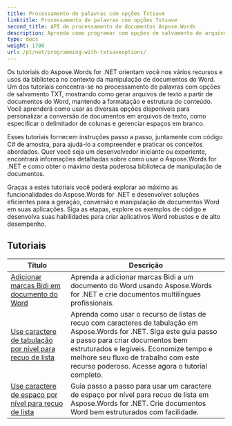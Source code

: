 ```yaml
---
title: Processamento de palavras com opções Txtsave
linktitle: Processamento de palavras com opções Txtsave
second_title: API de processamento de documentos Aspose.Words
description: Aprenda como programar com opções de salvamento de arquivos de texto em Aspose.Words for .NET. Aprenda como especificar codificação, formatar texto, gerenciar quebras de linha e muito mais com tutoriais passo a passo e exemplos de código em C#.
type: docs
weight: 1700
url: /pt/net/programming-with-txtsaveoptions/
---
```

Os tutoriais do Aspose.Words for .NET orientam você nos vários recursos e usos da biblioteca no contexto da manipulação de documentos do Word. Um dos tutoriais concentra-se no processamento de palavras com opções de salvamento TXT, mostrando como gerar arquivos de texto a partir de documentos do Word, mantendo a formatação e estrutura do conteúdo. Você aprenderá como usar as diversas opções disponíveis para personalizar a conversão de documentos em arquivos de texto, como especificar o delimitador de colunas e gerenciar espaços em branco.

Esses tutoriais fornecem instruções passo a passo, juntamente com código C# de amostra, para ajudá-lo a compreender e praticar os conceitos abordados. Quer você seja um desenvolvedor iniciante ou experiente, encontrará informações detalhadas sobre como usar o Aspose.Words for .NET e como obter o máximo desta poderosa biblioteca de manipulação de documentos.

Graças a estes tutoriais você poderá explorar ao máximo as funcionalidades do Aspose.Words for .NET e desenvolver soluções eficientes para a geração, conversão e manipulação de documentos Word em suas aplicações. Siga as etapas, explore os exemplos de código e desenvolva suas habilidades para criar aplicativos Word robustos e de alto desempenho.

 ## Tutoriais
| Título | Descrição |
| --- | --- |
| [Adicionar marcas Bidi em documento do Word](./add-bidi-marks/) | Aprenda a adicionar marcas Bidi a um documento do Word usando Aspose.Words for .NET e crie documentos multilíngues profissionais. |
| [Use caractere de tabulação por nível para recuo de lista](./use-tab-character-per-level-for-list-indentation/) | Aprenda como usar o recurso de listas de recuo com caracteres de tabulação em Aspose.Words for .NET. Siga este guia passo a passo para criar documentos bem estruturados e legíveis. Economize tempo e melhore seu fluxo de trabalho com este recurso poderoso. Acesse agora o tutorial completo. |
| [Use caractere de espaço por nível para recuo de lista](./use-space-character-per-level-for-list-indentation/) | Guia passo a passo para usar um caractere de espaço por nível para recuo de lista em Aspose.Words for .NET. Crie documentos Word bem estruturados com facilidade. |
